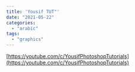 ```yaml
---
title: 'Yousif TUT"'
date: "2021-05-22"
categories:
  - "arabic"
tags:
  - "graphics"
---
```


[https://youtube.com/c/YousifPhotoshopTutorials](https://youtube.com/c/YousifPhotoshopTutorials)
